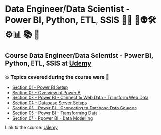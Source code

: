 # Data Engineer/Data Scientist - Power BI, Python, ETL, SSIS 👨‍💻 🤖👽🛠️⚙️:bar_chart: :books: :game_die:
## Course Data Engineer/Data Scientist - Power BI, Python, ETL, SSIS at [Udemy](https://www.udemy.com/course/data-engineerdata-scientist-power-bi-python-etlssis/)
### :boom: Topics covered during the course were :rocket:
- [Section 01 - Power BI Setup](https://github.com/romulovieira777/Data_Engineer_Data_Scientist_Power_BI_Python_ETL_SSIS/tree/main/Section_01_Power_BI_Setup)
- [Section 02 - Overview of Power BI](https://github.com/romulovieira777/Data_Engineer_Data_Scientist_Power_BI_Python_ETL_SSIS/tree/main/Section_02_Overview_of_Power_BI)
- [Section 03 - Power BI - Connect to Web Data - Transform Web Data](https://github.com/romulovieira777/Data_Engineer_Data_Scientist_Power_BI_Python_ETL_SSIS/tree/main/Section_03_Power_BI_Connect_to_Web_Data_Transform_Web_Data)
- [Section 04 - Database Server Setups](https://github.com/romulovieira777/Data_Engineer_Data_Scientist_Power_BI_Python_ETL_SSIS/tree/main/Section_04_Database_Server_Setups)
- [Section 05 - Power BI - Connecting to Database Data Sources](https://github.com/romulovieira777/Data_Engineer_Data_Scientist_Power_BI_Python_ETL_SSIS/tree/main/Section_05_Power_BI_Connecting_to_Database_Data_Sources)
- [Section 06 - Power BI - Transforming Data](https://github.com/romulovieira777/Data_Engineer_Data_Scientist_Power_BI_Python_ETL_SSIS/tree/main/Section_06_Power_BI_Transforming_Data)
- [Section 07 - Ppower BI - Data Modelling]()


Link to the course: [Udemy](https://www.udemy.com/course/data-engineerdata-scientist-power-bi-python-etlssis/)
